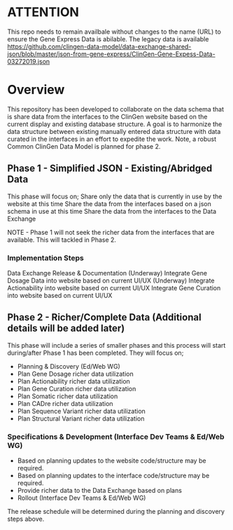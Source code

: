 # ATTENTION
This repo needs to remain availbale without changes to the name (URL) to ensure the Gene Express Data is abilable.  The legacy data is available https://github.com/clingen-data-model/data-exchange-shared-json/blob/master/json-from-gene-express/ClinGen-Gene-Expess-Data-03272019.json

# Overview
This repository has been developed to collaborate on the data schema that is share data from the interfaces to the ClinGen website based on the current display and existing database structure.  A goal is to harmonize the data structure between existing manually entered data structure with data curated in the interfaces in an effort to expedite the work.  Note, a robust Common ClinGen Data Model is planned for phase 2. 

## Phase 1 - Simplified JSON - Existing/Abridged Data
This phase will focus on;
Share only the data that is currently in use by the website at this time
Share the data from the interfaces based on a json schema in use at this time
Share the data from the interfaces to the Data Exchange

NOTE - Phase 1 will not seek the richer data from the interfaces that are available.  This will tackled in Phase 2.

### Implementation Steps 
Data Exchange Release & Documentation (Underway)
Integrate Gene Dosage Data into website based on current UI/UX (Underway)
Integrate Actionability into website based on current UI/UX
Integrate Gene Curation into website based on current UI/UX

## Phase 2 - Richer/Complete Data (Additional details will be added later)
This phase will include a series of smaller phases and this process will start during/after Phase 1 has been completed.  They will focus on;
- Planning & Discovery (Ed/Web WG)
- Plan Gene Dosage richer data utilization 
- Plan Actionability richer data utilization
- Plan Gene Curation richer data utilization
- Plan Somatic richer data utilization
- Plan CADre richer data utilization
- Plan Sequence Variant richer data utilization
- Plan Structural Variant richer data utilization

### Specifications & Development (Interface Dev Teams & Ed/Web WG) 
- Based on planning updates to the website code/structure may be required.
- Based on planning updates to the interface code/structure may be required.
- Provide richer data to the Data Exchange based on plans
- Rollout (Interface Dev Teams & Ed/Web WG) 

The release schedule will be determined during the planning and discovery steps above.
